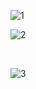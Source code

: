 ![1](https://github.com/semnan-university-ai/machine-learning-class/blob/main/excersiecs/Homayontoosy/29/29-1.jpg)
<br/>

![2](https://github.com/semnan-university-ai/machine-learning-class/blob/main/excersiecs/Homayontoosy/29/29-2.jpg)

<br/>

![3](https://github.com/semnan-university-ai/machine-learning-class/blob/main/excersiecs/Homayontoosy/29/29-3.jpg)
